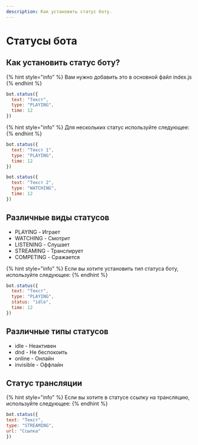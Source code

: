 ```yaml
---
description: Как установить статус боту.
---
```


# Статусы бота

## Как установить статус боту?

{% hint style="info" %}
Вам нужно добавить это в основной файл index.js
{% endhint %}

```javascript
bot.status({
  text: "Текст",
  type: "PLAYING",
  time: 12
})
```

{% hint style="info" %}
Для нескольких статус используйте следующее:
{% endhint %}

```javascript
bot.status({
  text: "Текст 1",
  type: "PLAYING",
  time: 12
})

bot.status({
  text: "Текст 2",
  type: "WATCHING",
  time: 12
})
```

## Различные виды статусов

* PLAYING - Играет
* WATCHING - Смотрит
* LISTENING - Слушает
* STREAMING - Транслирует
* COMPETING - Сражается

{% hint style="info" %}
Если вы хотите установить тип статуса боту, используйте следующее:
{% endhint %}

```javascript
bot.status({
  text: "Текст",
  type: "PLAYING",
  status: "idle",
  time: 12
})
```

## Различные типы статусов

* idle - Неактивен
* dnd - Не беспокоить
* online - Онлайн
* invisible - Оффлайн

## Статус трансляции

{% hint style="info" %}
Если вы хотите в статусе ссылку на трансляцию, используйте следующее:
{% endhint %}

```javascript
bot.status({
text: "Текст", 
type: "STREAMING", 
url: "Ссылка"
})
```

